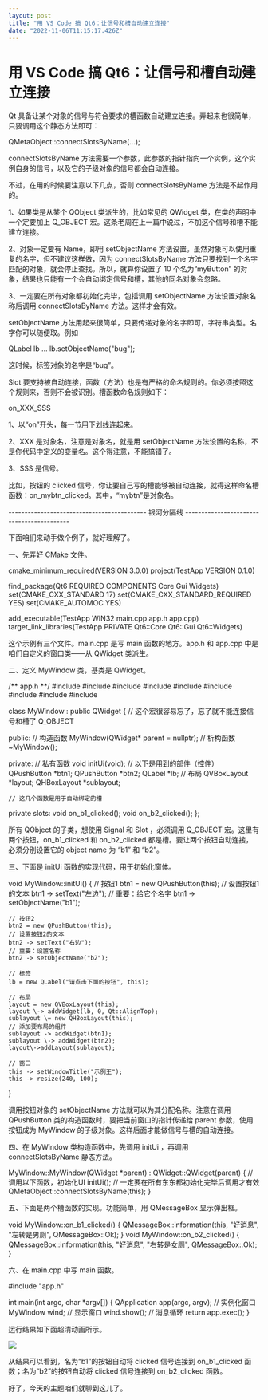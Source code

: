 ```yaml
---
layout: post
title: "用 VS Code 搞 Qt6：让信号和槽自动建立连接"
date: "2022-11-06T11:15:17.426Z"
---
```

用 VS Code 搞 Qt6：让信号和槽自动建立连接
===========================

Qt 具备让某个对象的信号与符合要求的槽函数自动建立连接。弄起来也很简单，只要调用这个静态方法即可：

QMetaObject::connectSlotsByName(...);

connectSlotsByName 方法需要一个参数，此参数的指针指向一个实例，这个实例自身的信号，以及它的子级对象的信号都会自动连接。

不过，在用的时候要注意以下几点，否则 connectSlotsByName 方法是不起作用的。

1、如果类是从某个 QObject 类派生的，比如常见的 QWidget 类，在类的声明中一个定要加上 Q\_OBJECT 宏。这条老周在上一篇中说过，不加这个信号和槽不能建立连接。

2、对象一定要有 Name，即用 setObjectName 方法设置。虽然对象可以使用重复的名字，但不建议这样做，因为 connectSlotsByName 方法只要找到一个名字匹配的对象，就会停止查找。所以，就算你设置了 10 个名为“myButton” 的对象，结果也只能有一个会自动绑定信号和槽，其他的同名对象会忽略。

3、一定要在所有对象都初始化完毕，包括调用 setObjectName 方法设置对象名称后调用 connectSlotsByName 方法。这样才会有效。

setObjectName 方法用起来很简单，只要传递对象的名字即可，字符串类型。名字你可以随便取。例如

QLabel lb ...
lb.setObjectName("bug");

这时候，标签对象的名字是“bug”。

Slot 要支持被自动连接，函数（方法）也是有严格的命名规则的。你必须按照这个规则来，否则不会被识别。槽函数命名规则如下：

on\_XXX\_SSS

1、以“on”开头，每一节用下划线连起来。

2、XXX 是对象名，注意是对象名，就是用 setObjectName 方法设置的名称，不是你代码中定义的变量名。这个得注意，不能搞错了。

3、SSS 是信号。

比如，按钮的 clicked 信号，你让要自己写的槽能够被自动连接，就得这样命名槽函数：on\_mybtn\_clicked。其中，“mybtn”是对象名。

\------------------------------------------- 银河分隔线 ------------------------------------------

下面咱们来动手做个例子，就好理解了。

一、先弄好 CMake 文件。

cmake\_minimum\_required(VERSION 3.0.0)
project(TestApp VERSION 0.1.0)

find\_package(Qt6 REQUIRED COMPONENTS Core Gui Widgets)
set(CMAKE\_CXX\_STANDARD 17)
set(CMAKE\_CXX\_STANDARD\_REQUIRED YES)
set(CMAKE\_AUTOMOC YES)

add\_executable(TestApp WIN32 main.cpp app.h app.cpp)
target\_link\_libraries(TestApp PRIVATE Qt6::Core Qt6::Gui Qt6::Widgets)

这个示例有三个文件。main.cpp 是写 main 函数的地方。app.h 和 app.cpp 中是咱们自定义的窗口类——从 QWidget 类派生。

二、定义 MyWindow 类，基类是 QWidget。

/\*\* app.h \*\*/
#include <QMetaObject>
#include <QWidget>
#include <QApplication>
#include <QObject>
#include <QLabel>
#include <QPushButton>
#include <QMessageBox>
#include <QVBoxLayout>
#include <QHBoxLayout>

class MyWindow : public QWidget 
{
    // 这个宏很容易忘了，忘了就不能连接信号和槽了
    Q\_OBJECT

public:
    // 构造函数
    MyWindow(QWidget\* parent = nullptr);
    // 析构函数
    ~MyWindow();

private:
    // 私有函数
    void initUi(void);
    // 以下是用到的部件（控件）
    QPushButton \*btn1;
    QPushButton \*btn2;
    QLabel \*lb;
    // 布局
    QVBoxLayout \*layout;
    QHBoxLayout \*sublayout;

    // 这几个函数是用于自动绑定的槽
private slots:
    void on\_b1\_clicked();
    void on\_b2\_clicked();
};

所有 QObject 的子类，想使用 Signal 和 Slot ，必须调用 Q\_OBJECT 宏。这里有两个按钮，on\_b1\_clicked 和 on\_b2\_clicked 都是槽。要让两个按钮自动连接，必须分别设置它的 object name 为 “b1” 和 “b2”。

三、下面是 initUi 函数的实现代码，用于初始化窗体。

void MyWindow::initUi()
{
    // 按钮1
    btn1 = new QPushButton(this);
    // 设置按钮1的文本
    btn1 -> setText("左边");
    // 重要：给它个名字
    btn1 -> setObjectName("b1");

    // 按钮2
    btn2 = new QPushButton(this);
    // 设置按钮2的文本
    btn2 -> setText("右边");
    // 重要：设置名称
    btn2 -> setObjectName("b2");

    // 标签
    lb = new QLabel("请点击下面的按钮", this);

    // 布局
    layout = new QVBoxLayout(this);
    layout \-> addWidget(lb, 0, Qt::AlignTop);
    sublayout \= new QHBoxLayout(this);
    // 添加要布局的组件
    sublayout -> addWidget(btn1);
    sublayout \-> addWidget(btn2);
    layout\->addLayout(sublayout);

    // 窗口
    this -> setWindowTitle("示例王");
    this -> resize(240, 100);
}

调用按钮对象的 setObjectName 方法就可以为其分配名称。注意在调用 QPushButton 类的构造函数时，要把当前窗口的指针传递给 parent 参数，使用按钮成为 MyWindow 的子级对象。这样后面才能做信号与槽的自动连接。

四、在 MyWindow 类构造函数中，先调用 initUi ，再调用 connectSlotsByName 静态方法。

MyWindow::MyWindow(QWidget \*parent)
    : QWidget::QWidget(parent)
{
    // 调用以下函数，初始化UI
    initUi();
    // 一定要在所有东东都初始化完毕后调用才有效
    QMetaObject::connectSlotsByName(this);
}

五、下面是两个槽函数的实现。功能简单，用 QMessageBox 显示弹出框。

void MyWindow::on\_b1\_clicked()
{
    QMessageBox::information(this, "好消息", "左转是男厕", QMessageBox::Ok);
}
void MyWindow::on\_b2\_clicked()
{
    QMessageBox::information(this, "好消息", "右转是女厕", QMessageBox::Ok);
}

六、在 main.cpp 中写 main 函数。

#include "app.h"

int main(int argc, char \*argv\[\])
{
    QApplication app(argc, argv);
    // 实例化窗口
    MyWindow wind;
    // 显示窗口
    wind.show();
    // 消息循环
    return app.exec();
}

运行结果如下面超清动画所示。

![](https://img2022.cnblogs.com/blog/367389/202211/367389-20221106122006180-738215357.gif)

从结果可以看到，名为“b1”的按钮自动将 clicked 信号连接到 on\_b1\_clicked 函数；名为“b2”的按钮自动将 clicked 信号连接到 on\_b2\_clicked 函数。

好了，今天的主题咱们就聊到这儿了。